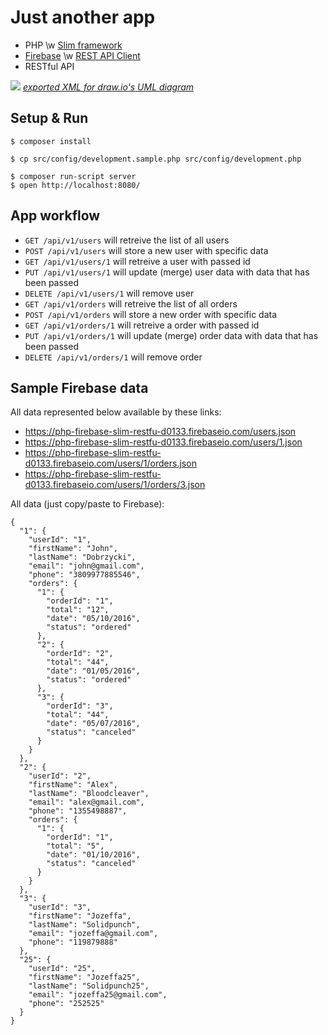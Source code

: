 # Just another app

- PHP \w [Slim framework](https://packagist.org/packages/slim/slim)
- [Firebase](https://www.firebase.com/) \w [REST API Client](https://packagist.org/packages/ktamas77/firebase-php)
- RESTful API

![](https://s31.postimg.org/fi5faenzf/Untitled_Diagram.png)
*[exported XML for draw.io's UML diagram](http://pastebin.com/raw/amuqNyb8)*

## Setup & Run

```
$ composer install

$ cp src/config/development.sample.php src/config/development.php

$ composer run-script server
$ open http://localhost:8080/
```

## App workflow
- ```GET /api/v1/users``` will retreive the list of all users
- ```POST /api/v1/users``` will store a new user with specific data
- ```GET /api/v1/users/1``` will retreive a user with passed id
- ```PUT /api/v1/users/1``` will update (merge) user data with data that has been passed
- ```DELETE /api/v1/users/1``` will remove user
- ```GET /api/v1/orders``` will retreive the list of all orders
- ```POST /api/v1/orders``` will store a new order with specific data
- ```GET /api/v1/orders/1``` will retreive a order with passed id
- ```PUT /api/v1/orders/1``` will update (merge) order data with data that has been passed
- ```DELETE /api/v1/orders/1``` will remove order

## Sample Firebase data

All data represented below available by these links:
- https://php-firebase-slim-restfu-d0133.firebaseio.com/users.json
- https://php-firebase-slim-restfu-d0133.firebaseio.com/users/1.json
- https://php-firebase-slim-restfu-d0133.firebaseio.com/users/1/orders.json
- https://php-firebase-slim-restfu-d0133.firebaseio.com/users/1/orders/3.json

All data (just copy/paste to Firebase):
```
{
  "1": {
    "userId": "1",
    "firstName": "John",
    "lastName": "Dobrzycki",
    "email": "john@gmail.com",
    "phone": "3809977885546",
    "orders": {
      "1": {  
        "orderId": "1",
        "total": "12",
        "date": "05/10/2016",
        "status": "ordered"
      },
      "2": {  
        "orderId": "2",
        "total": "44",
        "date": "01/05/2016",
        "status": "ordered"
      },
      "3": {  
        "orderId": "3",
        "total": "44",
        "date": "05/07/2016",
        "status": "canceled"
      }
    }
  },
  "2": {  
    "userId": "2",
    "firstName": "Alex",
    "lastName": "Bloodcleaver",
    "email": "alex@gmail.com",
    "phone": "1355498887",
    "orders": {
      "1": {  
        "orderId": "1",
        "total": "5",
        "date": "01/10/2016",
        "status": "canceled"
      }
    }
  },
  "3": {  
    "userId": "3",
    "firstName": "Jozeffa",
    "lastName": "Solidpunch",
    "email": "jozeffa@gmail.com",
    "phone": "119879888"
  },
  "25": {  
    "userId": "25",
    "firstName": "Jozeffa25",
    "lastName": "Solidpunch25",
    "email": "jozeffa25@gmail.com",
    "phone": "252525"
  }
}
```

